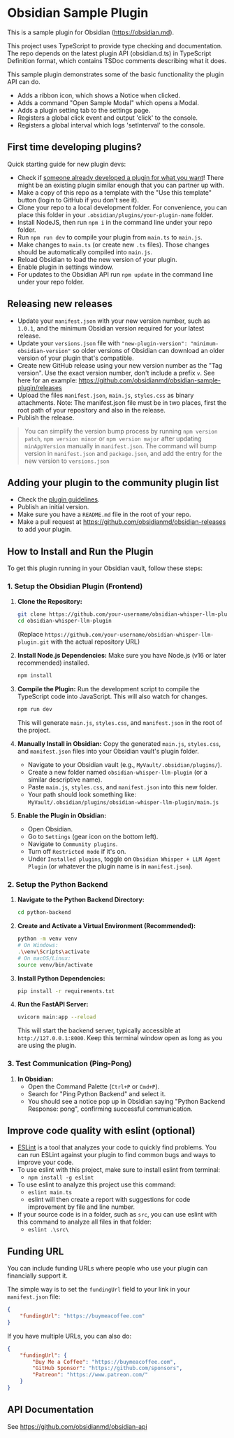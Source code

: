 # Obsidian Sample Plugin

This is a sample plugin for Obsidian (<https://obsidian.md>).

This project uses TypeScript to provide type checking and documentation.
The repo depends on the latest plugin API (obsidian.d.ts) in TypeScript Definition format, which contains TSDoc comments describing what it does.

This sample plugin demonstrates some of the basic functionality the plugin API can do.

- Adds a ribbon icon, which shows a Notice when clicked.
- Adds a command "Open Sample Modal" which opens a Modal.
- Adds a plugin setting tab to the settings page.
- Registers a global click event and output 'click' to the console.
- Registers a global interval which logs 'setInterval' to the console.

## First time developing plugins?

Quick starting guide for new plugin devs:

- Check if [someone already developed a plugin for what you want](https://obsidian.md/plugins)! There might be an existing plugin similar enough that you can partner up with.
- Make a copy of this repo as a template with the "Use this template" button (login to GitHub if you don't see it).
- Clone your repo to a local development folder. For convenience, you can place this folder in your `.obsidian/plugins/your-plugin-name` folder.
- Install NodeJS, then run `npm i` in the command line under your repo folder.
- Run `npm run dev` to compile your plugin from `main.ts` to `main.js`.
- Make changes to `main.ts` (or create new `.ts` files). Those changes should be automatically compiled into `main.js`.
- Reload Obsidian to load the new version of your plugin.
- Enable plugin in settings window.
- For updates to the Obsidian API run `npm update` in the command line under your repo folder.

## Releasing new releases

- Update your `manifest.json` with your new version number, such as `1.0.1`, and the minimum Obsidian version required for your latest release.
- Update your `versions.json` file with `"new-plugin-version": "minimum-obsidian-version"` so older versions of Obsidian can download an older version of your plugin that's compatible.
- Create new GitHub release using your new version number as the "Tag version". Use the exact version number, don't include a prefix `v`. See here for an example: <https://github.com/obsidianmd/obsidian-sample-plugin/releases>
- Upload the files `manifest.json`, `main.js`, `styles.css` as binary attachments. Note: The manifest.json file must be in two places, first the root path of your repository and also in the release.
- Publish the release.

> You can simplify the version bump process by running `npm version patch`, `npm version minor` or `npm version major` after updating `minAppVersion` manually in `manifest.json`.
> The command will bump version in `manifest.json` and `package.json`, and add the entry for the new version to `versions.json`

## Adding your plugin to the community plugin list

- Check the [plugin guidelines](https://docs.obsidian.md/Plugins/Releasing/Plugin+guidelines).
- Publish an initial version.
- Make sure you have a `README.md` file in the root of your repo.
- Make a pull request at <https://github.com/obsidianmd/obsidian-releases> to add your plugin.

## How to Install and Run the Plugin

To get this plugin running in your Obsidian vault, follow these steps:

### 1. Setup the Obsidian Plugin (Frontend)

1. **Clone the Repository:**

    ```bash
    git clone https://github.com/your-username/obsidian-whisper-llm-plugin.git
    cd obsidian-whisper-llm-plugin
    ```

    (Replace `https://github.com/your-username/obsidian-whisper-llm-plugin.git` with the actual repository URL)

2. **Install Node.js Dependencies:**
    Make sure you have Node.js (v16 or later recommended) installed.

    ```bash
    npm install
    ```

3. **Compile the Plugin:**
    Run the development script to compile the TypeScript code into JavaScript. This will also watch for changes.

    ```bash
    npm run dev
    ```

    This will generate `main.js`, `styles.css`, and `manifest.json` in the root of the project.

4. **Manually Install in Obsidian:**
    Copy the generated `main.js`, `styles.css`, and `manifest.json` files into your Obsidian vault's plugin folder.
    - Navigate to your Obsidian vault (e.g., `MyVault/.obsidian/plugins/`).
    - Create a new folder named `obsidian-whisper-llm-plugin` (or a similar descriptive name).
    - Paste `main.js`, `styles.css`, and `manifest.json` into this new folder.
    - Your path should look something like: `MyVault/.obsidian/plugins/obsidian-whisper-llm-plugin/main.js`

5. **Enable the Plugin in Obsidian:**
    - Open Obsidian.
    - Go to `Settings` (gear icon on the bottom left).
    - Navigate to `Community plugins`.
    - Turn off `Restricted mode` if it's on.
    - Under `Installed plugins`, toggle on `Obsidian Whisper + LLM Agent Plugin` (or whatever the plugin name is in `manifest.json`).

### 2. Setup the Python Backend

1. **Navigate to the Python Backend Directory:**

    ```bash
    cd python-backend
    ```

2. **Create and Activate a Virtual Environment (Recommended):**

    ```bash
    python -m venv venv
    # On Windows:
    .\venv\Scripts\activate
    # On macOS/Linux:
    source venv/bin/activate
    ```

3. **Install Python Dependencies:**

    ```bash
    pip install -r requirements.txt
    ```

4. **Run the FastAPI Server:**

    ```bash
    uvicorn main:app --reload
    ```

    This will start the backend server, typically accessible at `http://127.0.0.1:8000`. Keep this terminal window open as long as you are using the plugin.

### 3. Test Communication (Ping-Pong)

1. **In Obsidian:**
    - Open the Command Palette (`Ctrl+P` or `Cmd+P`).
    - Search for "Ping Python Backend" and select it.
    - You should see a notice pop up in Obsidian saying "Python Backend Response: pong", confirming successful communication.

## Improve code quality with eslint (optional)

- [ESLint](https://eslint.org/) is a tool that analyzes your code to quickly find problems. You can run ESLint against your plugin to find common bugs and ways to improve your code.
- To use eslint with this project, make sure to install eslint from terminal:
  - `npm install -g eslint`
- To use eslint to analyze this project use this command:
  - `eslint main.ts`
  - eslint will then create a report with suggestions for code improvement by file and line number.
- If your source code is in a folder, such as `src`, you can use eslint with this command to analyze all files in that folder:
  - `eslint .\src\`

## Funding URL

You can include funding URLs where people who use your plugin can financially support it.

The simple way is to set the `fundingUrl` field to your link in your `manifest.json` file:

```json
{
    "fundingUrl": "https://buymeacoffee.com"
}
```

If you have multiple URLs, you can also do:

```json
{
    "fundingUrl": {
        "Buy Me a Coffee": "https://buymeacoffee.com",
        "GitHub Sponsor": "https://github.com/sponsors",
        "Patreon": "https://www.patreon.com/"
    }
}
```

## API Documentation

See <https://github.com/obsidianmd/obsidian-api>
